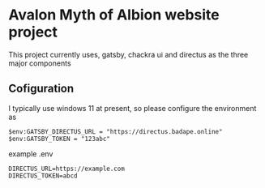 # Avalon Myth of Albion website project

This project currently uses, gatsby, chackra ui and directus as the three major components

## Cofiguration

I typically use windows 11 at present, so please configure the environment as

```shell
$env:GATSBY_DIRECTUS_URL = "https://directus.badape.online"
$env:GATSBY_TOKEN = "123abc"
```

example .env
```
DIRECTUS_URL=https://example.com
DIRECTUS_TOKEN=abcd
```